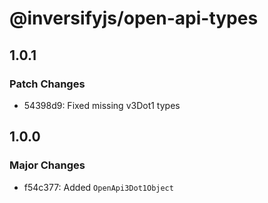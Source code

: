# @inversifyjs/open-api-types

## 1.0.1

### Patch Changes

- 54398d9: Fixed missing v3Dot1 types

## 1.0.0

### Major Changes

- f54c377: Added `OpenApi3Dot1Object`
